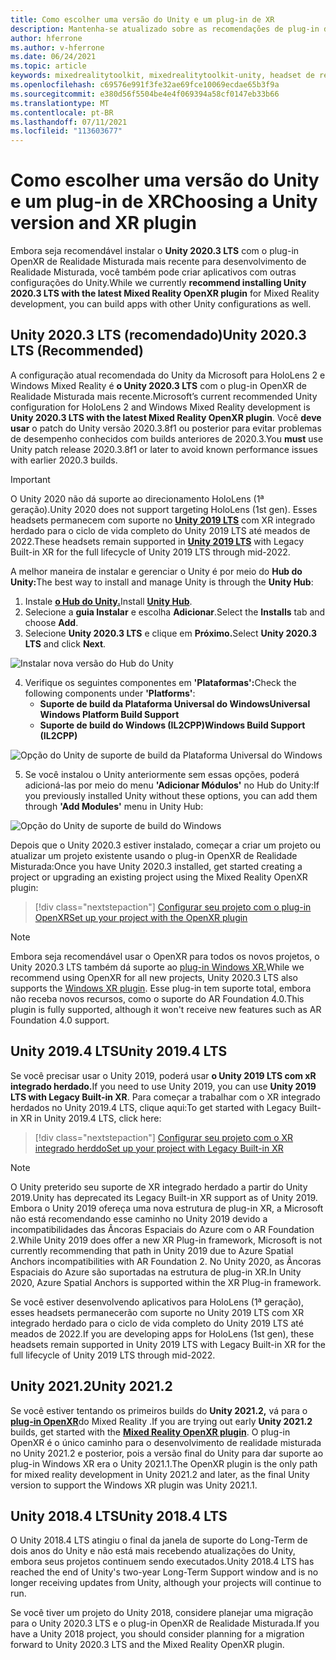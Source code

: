 ```yaml
---
title: Como escolher uma versão do Unity e um plug-in de XR
description: Mantenha-se atualizado sobre as recomendações de plug-in do Unity e XR mais recentes para HoloLens aplicativo.
author: hferrone
ms.author: v-hferrone
ms.date: 06/24/2021
ms.topic: article
keywords: mixedrealitytoolkit, mixedrealitytoolkit-unity, headset de realidade misturada, headset de realidade misturada do Windows, headset de realidade virtual, unity
ms.openlocfilehash: c69576e991f3fe32ae69fce10069ecdae65b3f9a
ms.sourcegitcommit: e380d56f5504be4e4f069394a58cf0147eb33b66
ms.translationtype: MT
ms.contentlocale: pt-BR
ms.lasthandoff: 07/11/2021
ms.locfileid: "113603677"
---
```

# <a name="choosing-a-unity-version-and-xr-plugin"></a><span data-ttu-id="02d1e-104">Como escolher uma versão do Unity e um plug-in de XR</span><span class="sxs-lookup"><span data-stu-id="02d1e-104">Choosing a Unity version and XR plugin</span></span>

<span data-ttu-id="02d1e-105">Embora seja recomendável instalar o **Unity 2020.3 LTS** com o plug-in OpenXR de Realidade Misturada mais recente para desenvolvimento de Realidade Misturada, você também pode criar aplicativos com outras configurações do Unity.</span><span class="sxs-lookup"><span data-stu-id="02d1e-105">While we currently **recommend installing Unity 2020.3 LTS with the latest Mixed Reality OpenXR plugin** for Mixed Reality development, you can build apps with other Unity configurations as well.</span></span>

## <a name="unity-20203-lts-recommended"></a><span data-ttu-id="02d1e-106">Unity 2020.3 LTS (recomendado)</span><span class="sxs-lookup"><span data-stu-id="02d1e-106">Unity 2020.3 LTS (Recommended)</span></span>

<span data-ttu-id="02d1e-107">A configuração atual recomendada do Unity da Microsoft para HoloLens 2 e Windows Mixed Reality é **o Unity 2020.3 LTS** com o plug-in OpenXR de Realidade Misturada mais recente.</span><span class="sxs-lookup"><span data-stu-id="02d1e-107">Microsoft’s current recommended Unity configuration for HoloLens 2 and Windows Mixed Reality development is **Unity 2020.3 LTS with the latest Mixed Reality OpenXR plugin**.</span></span> <span data-ttu-id="02d1e-108">Você **deve usar** o patch do Unity versão 2020.3.8f1 ou posterior para evitar problemas de desempenho conhecidos com builds anteriores de 2020.3.</span><span class="sxs-lookup"><span data-stu-id="02d1e-108">You **must** use Unity patch release 2020.3.8f1 or later to avoid known performance issues with earlier 2020.3 builds.</span></span>

> [!IMPORTANT]
> <span data-ttu-id="02d1e-109">O Unity 2020 não dá suporte ao direcionamento HoloLens (1ª geração).</span><span class="sxs-lookup"><span data-stu-id="02d1e-109">Unity 2020 does not support targeting HoloLens (1st gen).</span></span> <span data-ttu-id="02d1e-110">Esses headsets permanecem com suporte no **[Unity 2019 LTS](#unity-20194-lts)** com XR integrado herdado para o ciclo de vida completo do Unity 2019 LTS até meados de 2022.</span><span class="sxs-lookup"><span data-stu-id="02d1e-110">These headsets remain supported in **[Unity 2019 LTS](#unity-20194-lts)** with Legacy Built-in XR for the full lifecycle of Unity 2019 LTS through mid-2022.</span></span>

<span data-ttu-id="02d1e-111">A melhor maneira de instalar e gerenciar o Unity é por meio do **Hub do Unity:**</span><span class="sxs-lookup"><span data-stu-id="02d1e-111">The best way to install and manage Unity is through the **Unity Hub**:</span></span>

1. <span data-ttu-id="02d1e-112">Instale <a href="https://unity3d.com/get-unity/download" target="_blank">**o Hub do Unity.**</a></span><span class="sxs-lookup"><span data-stu-id="02d1e-112">Install <a href="https://unity3d.com/get-unity/download" target="_blank">**Unity Hub**</a>.</span></span>
2. <span data-ttu-id="02d1e-113">Selecione a **guia Instalar** e escolha **Adicionar**.</span><span class="sxs-lookup"><span data-stu-id="02d1e-113">Select the **Installs** tab and choose **Add**.</span></span>
3. <span data-ttu-id="02d1e-114">Selecione **Unity 2020.3 LTS** e clique em **Próximo.**</span><span class="sxs-lookup"><span data-stu-id="02d1e-114">Select **Unity 2020.3 LTS** and click **Next**.</span></span>

![Instalar nova versão do Hub do Unity](images/unity-hub-img-01.png)

4. <span data-ttu-id="02d1e-116">Verifique os seguintes componentes em **'Plataformas':**</span><span class="sxs-lookup"><span data-stu-id="02d1e-116">Check the following components under **'Platforms'**:</span></span>
    * <span data-ttu-id="02d1e-117">**Suporte de build da Plataforma Universal do Windows**</span><span class="sxs-lookup"><span data-stu-id="02d1e-117">**Universal Windows Platform Build Support**</span></span>
    * <span data-ttu-id="02d1e-118">**Suporte de build do Windows (IL2CPP)**</span><span class="sxs-lookup"><span data-stu-id="02d1e-118">**Windows Build Support (IL2CPP)**</span></span>

![Opção do Unity de suporte de build da Plataforma Universal do Windows](../images/Unity_Install_Option_UWP.png)

5. <span data-ttu-id="02d1e-120">Se você instalou o Unity anteriormente sem essas opções, poderá adicioná-las por meio do menu **'Adicionar Módulos'** no Hub do Unity:</span><span class="sxs-lookup"><span data-stu-id="02d1e-120">If you previously installed Unity without these options, you can add them through **'Add Modules'** menu in Unity Hub:</span></span>

![Opção do Unity de suporte de build do Windows](../images/Unity_Install_Option_UWP2.png)

<span data-ttu-id="02d1e-122">Depois que o Unity 2020.3 estiver instalado, começar a criar um projeto ou atualizar um projeto existente usando o plug-in OpenXR de Realidade Misturada:</span><span class="sxs-lookup"><span data-stu-id="02d1e-122">Once you have Unity 2020.3 installed, get started creating a project or upgrading an existing project using the Mixed Reality OpenXR plugin:</span></span>

> [!div class="nextstepaction"]
> [<span data-ttu-id="02d1e-123">Configurar seu projeto com o plug-in OpenXR</span><span class="sxs-lookup"><span data-stu-id="02d1e-123">Set up your project with the OpenXR plugin</span></span>](xr-project-setup.md?tabs=openxr)

> [!NOTE]
> <span data-ttu-id="02d1e-124">Embora seja recomendável usar o OpenXR para todos os novos projetos, o Unity 2020.3 LTS também dá suporte ao [plug-in Windows XR.](xr-project-setup.md?tabs=windowsxr)</span><span class="sxs-lookup"><span data-stu-id="02d1e-124">While we recommend using OpenXR for all new projects, Unity 2020.3 LTS also supports the [Windows XR plugin](xr-project-setup.md?tabs=windowsxr).</span></span> <span data-ttu-id="02d1e-125">Esse plug-in tem suporte total, embora não receba novos recursos, como o suporte do AR Foundation 4.0.</span><span class="sxs-lookup"><span data-stu-id="02d1e-125">This plugin is fully supported, although it won't receive new features such as AR Foundation 4.0 support.</span></span>

## <a name="unity-20194-lts"></a><span data-ttu-id="02d1e-126">Unity 2019.4 LTS</span><span class="sxs-lookup"><span data-stu-id="02d1e-126">Unity 2019.4 LTS</span></span>

<span data-ttu-id="02d1e-127">Se você precisar usar o Unity 2019, poderá usar **o Unity 2019 LTS com xR integrado herdado.**</span><span class="sxs-lookup"><span data-stu-id="02d1e-127">If you need to use Unity 2019, you can use **Unity 2019 LTS with Legacy Built-in XR**.</span></span> <span data-ttu-id="02d1e-128">Para começar a trabalhar com o XR integrado herdados no Unity 2019.4 LTS, clique aqui:</span><span class="sxs-lookup"><span data-stu-id="02d1e-128">To get started with Legacy Built-in XR in Unity 2019.4 LTS, click here:</span></span>

> [!div class="nextstepaction"]
> [<span data-ttu-id="02d1e-129">Configurar seu projeto com o XR integrado herddo</span><span class="sxs-lookup"><span data-stu-id="02d1e-129">Set up your project with Legacy Built-in XR</span></span>](xr-project-setup.md?tabs=legacy)

> [!NOTE]
> <span data-ttu-id="02d1e-130">O Unity preterido seu suporte de XR integrado herdado a partir do Unity 2019.</span><span class="sxs-lookup"><span data-stu-id="02d1e-130">Unity has deprecated its Legacy Built-in XR support as of Unity 2019.</span></span>  <span data-ttu-id="02d1e-131">Embora o Unity 2019 ofereça uma nova estrutura de plug-in XR, a Microsoft não está recomendando esse caminho no Unity 2019 devido a incompatibilidades das Âncoras Espaciais do Azure com o AR Foundation 2.</span><span class="sxs-lookup"><span data-stu-id="02d1e-131">While Unity 2019 does offer a new XR Plug-in framework, Microsoft is not currently recommending that path in Unity 2019 due to Azure Spatial Anchors incompatibilities with AR Foundation 2.</span></span>  <span data-ttu-id="02d1e-132">No Unity 2020, as Âncoras Espaciais do Azure são suportadas na estrutura de plug-in XR.</span><span class="sxs-lookup"><span data-stu-id="02d1e-132">In Unity 2020, Azure Spatial Anchors is supported within the XR Plug-in framework.</span></span>

<span data-ttu-id="02d1e-133">Se você estiver desenvolvendo aplicativos para HoloLens (1ª geração), esses headsets permanecerão com suporte no Unity 2019 LTS com XR integrado herdado para o ciclo de vida completo do Unity 2019 LTS até meados de 2022.</span><span class="sxs-lookup"><span data-stu-id="02d1e-133">If you are developing apps for HoloLens (1st gen), these headsets remain supported in Unity 2019 LTS with Legacy Built-in XR for the full lifecycle of Unity 2019 LTS through mid-2022.</span></span>

## <a name="unity-20212"></a><span data-ttu-id="02d1e-134">Unity 2021.2</span><span class="sxs-lookup"><span data-stu-id="02d1e-134">Unity 2021.2</span></span>

<span data-ttu-id="02d1e-135">Se você estiver tentando os primeiros builds do **Unity 2021.2,** vá para o [**plug-in OpenXR**](xr-project-setup.md?tabs=openxr)do Mixed Reality .</span><span class="sxs-lookup"><span data-stu-id="02d1e-135">If you are trying out early **Unity 2021.2** builds, get started with the [**Mixed Reality OpenXR plugin**](xr-project-setup.md?tabs=openxr).</span></span> <span data-ttu-id="02d1e-136">O plug-in OpenXR é o único caminho para o desenvolvimento de realidade misturada no Unity 2021.2 e posterior, pois a versão final do Unity para dar suporte ao plug-in Windows XR era o Unity 2021.1.</span><span class="sxs-lookup"><span data-stu-id="02d1e-136">The OpenXR plugin is the only path for mixed reality development in Unity 2021.2 and later, as the final Unity version to support the Windows XR plugin was Unity 2021.1.</span></span>

## <a name="unity-20184-lts"></a><span data-ttu-id="02d1e-137">Unity 2018.4 LTS</span><span class="sxs-lookup"><span data-stu-id="02d1e-137">Unity 2018.4 LTS</span></span>

<span data-ttu-id="02d1e-138">O Unity 2018.4 LTS atingiu o final da janela de suporte do Long-Term de dois anos do Unity e não está mais recebendo atualizações do Unity, embora seus projetos continuem sendo executados.</span><span class="sxs-lookup"><span data-stu-id="02d1e-138">Unity 2018.4 LTS has reached the end of Unity's two-year Long-Term Support window and is no longer receiving updates from Unity, although your projects will continue to run.</span></span>

<span data-ttu-id="02d1e-139">Se você tiver um projeto do Unity 2018, considere planejar uma migração para o Unity 2020.3 LTS e o plug-in OpenXR de Realidade Misturada.</span><span class="sxs-lookup"><span data-stu-id="02d1e-139">If you have a Unity 2018 project, you should consider planning for a migration forward to Unity 2020.3 LTS and the Mixed Reality OpenXR plugin.</span></span>